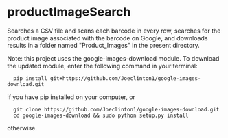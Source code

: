 # productImageSearch

Searches a CSV file and scans each barcode in every row, searches for the product image associated with the barcode on Google, and downloads results 
in a folder named "Product_Images" in the present directory.



Note: this project uses the google-images-download module. To download the updated module, enter the following command in your terminal:

      pip install git+https://github.com/Joeclinton1/google-images-download.git
      
      
if you have pip installed on your computer, or

      git clone https://github.com/Joeclinton1/google-images-download.git
      cd google-images-download && sudo python setup.py install
      
otherwise.
